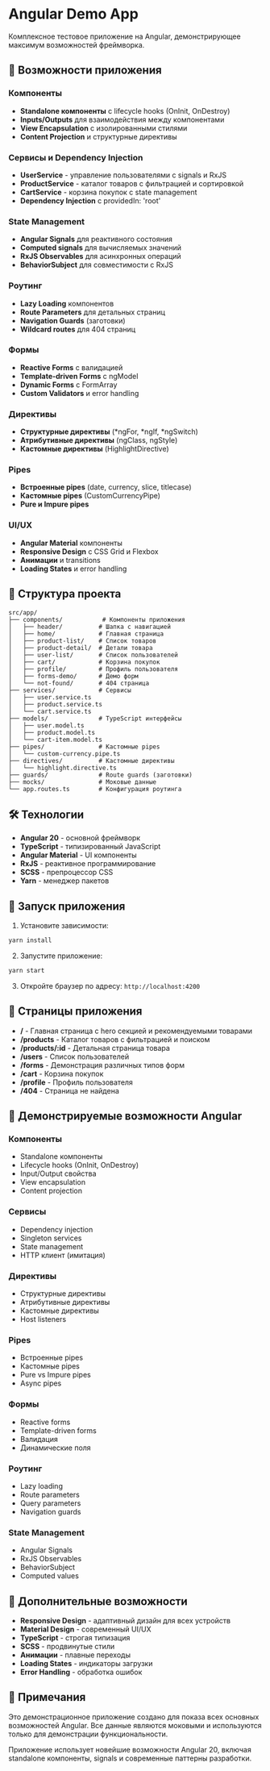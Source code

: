 # Angular Demo App

Комплексное тестовое приложение на Angular, демонстрирующее максимум возможностей фреймворка.

## 🚀 Возможности приложения

### Компоненты
- **Standalone компоненты** с lifecycle hooks (OnInit, OnDestroy)
- **Inputs/Outputs** для взаимодействия между компонентами
- **View Encapsulation** с изолированными стилями
- **Content Projection** и структурные директивы

### Сервисы и Dependency Injection
- **UserService** - управление пользователями с signals и RxJS
- **ProductService** - каталог товаров с фильтрацией и сортировкой
- **CartService** - корзина покупок с state management
- **Dependency Injection** с providedIn: 'root'

### State Management
- **Angular Signals** для реактивного состояния
- **Computed signals** для вычисляемых значений
- **RxJS Observables** для асинхронных операций
- **BehaviorSubject** для совместимости с RxJS

### Роутинг
- **Lazy Loading** компонентов
- **Route Parameters** для детальных страниц
- **Navigation Guards** (заготовки)
- **Wildcard routes** для 404 страниц

### Формы
- **Reactive Forms** с валидацией
- **Template-driven Forms** с ngModel
- **Dynamic Forms** с FormArray
- **Custom Validators** и error handling

### Директивы
- **Структурные директивы** (*ngFor, *ngIf, *ngSwitch)
- **Атрибутивные директивы** (ngClass, ngStyle)
- **Кастомные директивы** (HighlightDirective)

### Pipes
- **Встроенные pipes** (date, currency, slice, titlecase)
- **Кастомные pipes** (CustomCurrencyPipe)
- **Pure и Impure pipes**

### UI/UX
- **Angular Material** компоненты
- **Responsive Design** с CSS Grid и Flexbox
- **Анимации** и transitions
- **Loading States** и error handling

## 📁 Структура проекта

```
src/app/
├── components/           # Компоненты приложения
│   ├── header/          # Шапка с навигацией
│   ├── home/            # Главная страница
│   ├── product-list/    # Список товаров
│   ├── product-detail/  # Детали товара
│   ├── user-list/       # Список пользователей
│   ├── cart/            # Корзина покупок
│   ├── profile/         # Профиль пользователя
│   ├── forms-demo/      # Демо форм
│   └── not-found/       # 404 страница
├── services/            # Сервисы
│   ├── user.service.ts
│   ├── product.service.ts
│   └── cart.service.ts
├── models/              # TypeScript интерфейсы
│   ├── user.model.ts
│   ├── product.model.ts
│   └── cart-item.model.ts
├── pipes/               # Кастомные pipes
│   └── custom-currency.pipe.ts
├── directives/          # Кастомные директивы
│   └── highlight.directive.ts
├── guards/              # Route guards (заготовки)
├── mocks/               # Моковые данные
└── app.routes.ts        # Конфигурация роутинга
```

## 🛠 Технологии

- **Angular 20** - основной фреймворк
- **TypeScript** - типизированный JavaScript
- **Angular Material** - UI компоненты
- **RxJS** - реактивное программирование
- **SCSS** - препроцессор CSS
- **Yarn** - менеджер пакетов

## 🚀 Запуск приложения

1. Установите зависимости:
```bash
yarn install
```

2. Запустите приложение:
```bash
yarn start
```

3. Откройте браузер по адресу: `http://localhost:4200`

## 📱 Страницы приложения

- **/** - Главная страница с hero секцией и рекомендуемыми товарами
- **/products** - Каталог товаров с фильтрацией и поиском
- **/products/:id** - Детальная страница товара
- **/users** - Список пользователей
- **/forms** - Демонстрация различных типов форм
- **/cart** - Корзина покупок
- **/profile** - Профиль пользователя
- **/404** - Страница не найдена

## 🎯 Демонстрируемые возможности Angular

### Компоненты
- Standalone компоненты
- Lifecycle hooks (OnInit, OnDestroy)
- Input/Output свойства
- View encapsulation
- Content projection

### Сервисы
- Dependency injection
- Singleton services
- State management
- HTTP клиент (имитация)

### Директивы
- Структурные директивы
- Атрибутивные директивы
- Кастомные директивы
- Host listeners

### Pipes
- Встроенные pipes
- Кастомные pipes
- Pure vs Impure pipes
- Async pipes

### Формы
- Reactive forms
- Template-driven forms
- Валидация
- Динамические поля

### Роутинг
- Lazy loading
- Route parameters
- Query parameters
- Navigation guards

### State Management
- Angular Signals
- RxJS Observables
- BehaviorSubject
- Computed values

## 🔧 Дополнительные возможности

- **Responsive Design** - адаптивный дизайн для всех устройств
- **Material Design** - современный UI/UX
- **TypeScript** - строгая типизация
- **SCSS** - продвинутые стили
- **Анимации** - плавные переходы
- **Loading States** - индикаторы загрузки
- **Error Handling** - обработка ошибок

## 📝 Примечания

Это демонстрационное приложение создано для показа всех основных возможностей Angular. Все данные являются моковыми и используются только для демонстрации функциональности.

Приложение использует новейшие возможности Angular 20, включая standalone компоненты, signals и современные паттерны разработки.